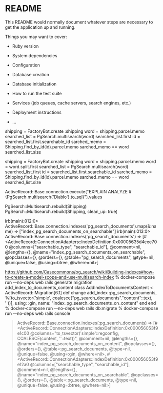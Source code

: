 # README

This README would normally document whatever steps are necessary to get the
application up and running.

Things you may want to cover:

* Ruby version

* System dependencies

* Configuration

* Database creation

* Database initialization

* How to run the test suite

* Services (job queues, cache servers, search engines, etc.)

* Deployment instructions

* ...

shipping = FactoryBot.create :shipping
word = shipping.parcel.memo
searched_list = PgSearch.multisearch(word)
searched_list.first
id = searched_list.first.searchable_id
sarched_memo = Shipping.find_by_id(id).parcel.memo
sarched_memo == word
searched_list.size


shipping = FactoryBot.create :shipping
word = shipping.parcel.memo
word = word.split.first
searched_list = PgSearch.multisearch(word)
searched_list.first
id = searched_list.first.searchable_id
sarched_memo = Shipping.find_by_id(id).parcel.memo
sarched_memo == word
searched_list.size


ActiveRecord::Base.connection.execute("EXPLAIN ANALYZE #{PgSearch.multisearch('Diablo').to_sql}").values

PgSearch::Multisearch.rebuild(Shipping)
PgSearch::Multisearch.rebuild(Shipping, clean_up: true)

irb(main):012:0> ActiveRecord::Base.connection.indexes('pg_search_documents').map(&:name)
=> ["index_pg_search_documents_on_searchable"]
irb(main):013:0> ActiveRecord::Base.connection.indexes('pg_search_documents')
=> 
[#<ActiveRecord::ConnectionAdapters::IndexDefinition:0x00005635d4eee700
  @columns=["searchable_type", "searchable_id"],
  @comment=nil,
  @lengths={},
  @name="index_pg_search_documents_on_searchable",
  @opclasses={},
  @orders={},
  @table="pg_search_documents",
  @type=nil,
  @unique=false,
  @using=:btree,
  @where=nil>]



https://github.com/Casecommons/pg_search/wiki/Building-indexes#how-to-create-a-model-scope-and-use-multisearch-index
% docker-compose run --no-deps web rails generate migration add_index_to_documents_content
class AddIndexToDocumentsContent < ActiveRecord::Migration[6.1]
  def change
    add_index :pg_search_documents, %[to_tsvector('simple', coalesce("pg_search_documents"."content"::text, ''))], using: :gin, name: "index_pg_search_documents_on_content"
  end
end
% docker-compose run --no-deps web rails db:migrate
% docker-compose run --no-deps web rails console
> ActiveRecord::Base.connection.indexes(:pg_search_documents)
>=> 
 [#<ActiveRecord::ConnectionAdapters::IndexDefinition:0x000056053f9e1c00
   @columns="to_tsvector('simple'::regconfig, COALESCE(content, ''::text))",
   @comment=nil,
   @lengths={},
   @name="index_pg_search_documents_on_content",
   @opclasses={},
   @orders={},
   @table=:pg_search_documents,
   @type=nil,
   @unique=false,
   @using=:gin,
   @where=nil>,
  #<ActiveRecord::ConnectionAdapters::IndexDefinition:0x000056053f9e12a0
   @columns=["searchable_type", "searchable_id"],
   @comment=nil,
   @lengths={},
   @name="index_pg_search_documents_on_searchable",
   @opclasses={},
   @orders={},
   @table=:pg_search_documents,
   @type=nil,
   @unique=false,
   @using=:btree,
   @where=nil>]  
   
   